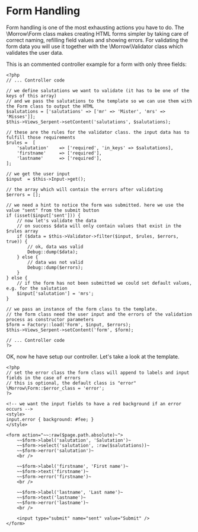 Form Handling
=============

Form handling is one of the most exhausting actions you have to do.
The \Morrow\Form class makes creating HTML forms simpler by taking care of correct naming, refilling field values and showing errors.
For validating the form data you will use it together with the \Morrow\Validator class which validates the user data.

This is an commented controller example for a form with only three fields:

~~~{.php}
<?php
// ... Controller code

// we define salutations we want to validate (it has to be one of the keys of this array)
// and we pass the salutations to the template so we can use them with the Form class to output the HTML
$salutations = ['salutations' => ['mr' => 'Mister', 'mrs' => 'Misses']];
$this->Views_Serpent->setContent('salutations', $salutations);

// these are the rules for the validator class. the input data has to fulfill those requirements
$rules =  [
	'salutation'	=> ['required', 'in_keys' => $salutations],
	'firstname'		=> ['required'],
	'lastname'		=> ['required'],
];

// we get the user input
$input  = $this->Input->get();

// the array which will contain the errors after validating
$errors = [];

// we need a hint to notice the form was submitted. here we use the value "sent" from the submit button
if (isset($input['sent'])) {
	// now let's validate the data
	// on success $data will only contain values that exist in the $rules array
	if ($data = $this->Validator->filter($input, $rules, $errors, true)) {
		// ok, data was valid
		Debug::dump($data);
	} else {
		// data was not valid
		Debug::dump($errors);
	}
} else {
	// if the form has not been submitted we could set default values, e.g. for the salutation
	$input['salutation'] = 'mrs';
}

// we pass an instance of the form class to the template.
// the form class need the user input and the errors of the validation process as constructor parameters
$form = Factory::load('Form', $input, $errors);
$this->Views_Serpent->setContent('form', $form);

// ... Controller code
?>
~~~

OK, now he have setup our controller. Let's take a look at the template.

~~~{.php}
<?php
// set the error class the form class will append to labels and input fields in the case of errors
// this is optional, the default class is "error"
\Morrow\Form::$error_class = 'error';
?>

<!-- we want the input fields to have a red background if an error occurs -->
<style>
input.error { background: #fee; }
</style>

<form action="~~:raw($page.path.absolute)~">
	~~$form->label('salutation', 'Salutation')~
	~~$form->select('salutation', :raw($salutations))~
	~~$form->error('salutation')~
	<br />

	~~$form->label('firstname', 'First name')~
	~~$form->text('firstname')~
	~~$form->error('firstname')~
	<br />

	~~$form->label('lastname', 'Last name')~
	~~$form->text('lastname')~
	~~$form->error('lastname')~
	<br />

	<input type="submit" name="sent" value="Submit" />
</form>
~~~
